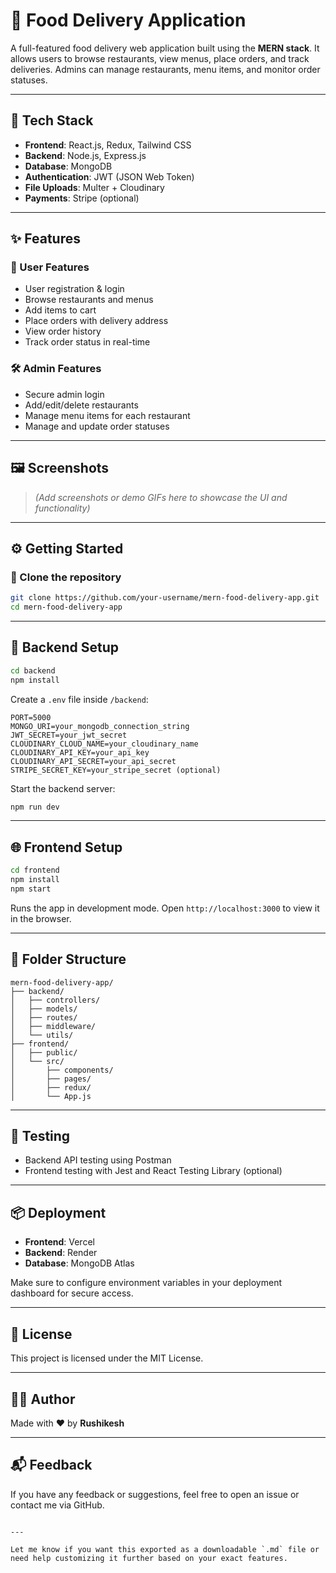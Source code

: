 # 🍔 Food Delivery Application

A full-featured food delivery web application built using the **MERN stack**. It allows users to browse restaurants, view menus, place orders, and track deliveries. Admins can manage restaurants, menu items, and monitor order statuses.

---

## 🚀 Tech Stack

- **Frontend**: React.js, Redux, Tailwind CSS
- **Backend**: Node.js, Express.js
- **Database**: MongoDB
- **Authentication**: JWT (JSON Web Token)
- **File Uploads**: Multer + Cloudinary
- **Payments**: Stripe (optional)

---

## ✨ Features

### 👥 User Features
- User registration & login
- Browse restaurants and menus
- Add items to cart
- Place orders with delivery address
- View order history
- Track order status in real-time

### 🛠️ Admin Features
- Secure admin login
- Add/edit/delete restaurants
- Manage menu items for each restaurant
- Manage and update order statuses

---

## 🖼️ Screenshots

> *(Add screenshots or demo GIFs here to showcase the UI and functionality)*

---

## ⚙️ Getting Started

### 📁 Clone the repository
```bash
git clone https://github.com/your-username/mern-food-delivery-app.git
cd mern-food-delivery-app
````

---

## 🔧 Backend Setup

```bash
cd backend
npm install
```

Create a `.env` file inside `/backend`:

```
PORT=5000
MONGO_URI=your_mongodb_connection_string
JWT_SECRET=your_jwt_secret
CLOUDINARY_CLOUD_NAME=your_cloudinary_name
CLOUDINARY_API_KEY=your_api_key
CLOUDINARY_API_SECRET=your_api_secret
STRIPE_SECRET_KEY=your_stripe_secret (optional)
```

Start the backend server:

```bash
npm run dev
```

---

## 🌐 Frontend Setup

```bash
cd frontend
npm install
npm start
```

Runs the app in development mode. Open `http://localhost:3000` to view it in the browser.

---

## 📂 Folder Structure

```
mern-food-delivery-app/
├── backend/
│   ├── controllers/
│   ├── models/
│   ├── routes/
│   ├── middleware/
│   └── utils/
├── frontend/
│   ├── public/
│   └── src/
│       ├── components/
│       ├── pages/
│       ├── redux/
│       └── App.js
```

---

## 🧪 Testing

* Backend API testing using Postman
* Frontend testing with Jest and React Testing Library (optional)

---

## 📦 Deployment

* **Frontend**: Vercel
* **Backend**: Render
* **Database**: MongoDB Atlas

Make sure to configure environment variables in your deployment dashboard for secure access.

---

## 📜 License

This project is licensed under the MIT License.

---

## 🙋‍♂️ Author

Made with ❤️ by **Rushikesh**

---

## 📬 Feedback

If you have any feedback or suggestions, feel free to open an issue or contact me via GitHub.

```

---

Let me know if you want this exported as a downloadable `.md` file or need help customizing it further based on your exact features.
```
